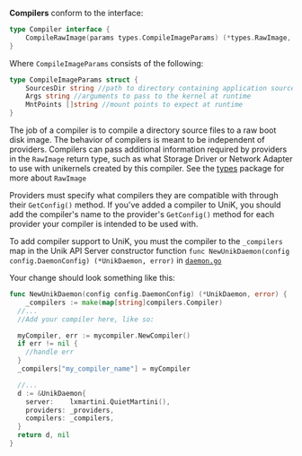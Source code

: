 **Compilers** conform to the interface:
```go
type Compiler interface {
	CompileRawImage(params types.CompileImageParams) (*types.RawImage, error)
}
```

Where `CompileImageParams` consists of the following:

```go
type CompileImageParams struct {
	SourcesDir string //path to directory containing application source code
	Args string //arguments to pass to the kernel at runtime
	MntPoints []string //mount points to expect at runtime
}
```

The job of a compiler is to compile a directory source files to a raw boot disk image. The behavior of compilers is meant to be independent of providers. Compilers can pass additional information required by providers in the `RawImage` return type, such as what Storage Driver or Network Adapter to use with unikernels created by this compiler. See the [types](../../pkg/types/) package for more about `RawImage`
 
Providers must specify what compilers they are compatible with through their `GetConfig()` method. If you've added a compiler to UniK, you should add the compiler's name to the provider's `GetConfig()` method for each provider your compiler is intended to be used with.

To add compiler support to UniK, you must the compiler to the `_compilers` map in the Unik API Server constructor function `func NewUnikDaemon(config config.DaemonConfig) (*UnikDaemon, error)` in [`daemon.go`](../pkg/daemon/daemon.go)

Your change should look something like this:
```go
func NewUnikDaemon(config config.DaemonConfig) (*UnikDaemon, error) {
	_compilers := make(map[string]compilers.Compiler)
  //...
  //Add your compiler here, like so:

  myCompiler, err := mycompiler.NewCompiler()
  if err != nil {
    //handle err
  }
  _compilers["my_compiler_name"] = myCompiler

  //...
  d := &UnikDaemon{
    server:    lxmartini.QuietMartini(),
    providers: _providers,
    compilers: _compilers,
  }
  return d, nil
}
```
